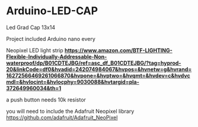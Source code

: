 # Arduino-LED-CAP
Led Grad Cap 13x14


Project included
  Arduino nano every
  
  
  Neopixel LED light strip
    **https://www.amazon.com/BTF-LIGHTING-Flexible-Individually-Addressable-Non-waterproof/dp/B01CDTEJBG/ref=asc_df_B01CDTEJBG/?tag=hyprod-20&linkCode=df0&hvadid=242074984067&hvpos=&hvnetw=g&hvrand=16272566469261066870&hvpone=&hvptwo=&hvqmt=&hvdev=c&hvdvcmdl=&hvlocint=&hvlocphy=9030088&hvtargid=pla-372649960034&th=1**
  
  
  a push button
      needs 10k resistor
      
 you will need to include the Adafruit Neopixel library
    https://github.com/adafruit/Adafruit_NeoPixel
